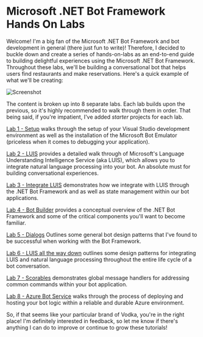 # Microsoft .NET Bot Framework Hands On Labs
Welcome!  I'm a big fan of the Microsoft .NET Bot Framework and bot development in general (there just fun to write)!  Therefore, I decided to buckle down and create a series of hands-on-labs as an end-to-end guide to building delightful experiences using the Microsoft .NET Bot Framework.  Throughout these labs, we'll be building a conversational bot that helps users find restaurants and make reservations.  Here's a quick example of what we'll be creating:

![Screenshot](https://github.com/gtewksbury/Microsoft-Bot-Framework-HOL/blob/master/images/bot-slack.png)

The content is broken up into 8 separate labs.  Each lab builds upon the previous, so it's highly recommended to walk through them in order.  That being said, if you're impatient, I've added *starter* projects for each lab.  

[Lab 1 - Setup](https://github.com/gtewksbury/Microsoft-Bot-Framework-HOL/tree/master/lab%201%20-%20Setup) walks through the setup of your Visual Studio development environment as well as the installation of the Microsoft Bot Emulator (priceless when it comes to debugging your application).

[Lab 2 - LUIS](https://github.com/gtewksbury/Microsoft-Bot-Framework-HOL/tree/master/lab%202%20-%20LUIS) provides a detailed walk through of Microsoft's Language Understanding Intelligence Service (aka LUIS), which allows you to integrate natural language processing into your bot.  An absolute must for building conversational experiences.

[Lab 3 - Integrate LUIS](https://github.com/gtewksbury/Microsoft-Bot-Framework-HOL) demonstrates how we integrate with LUIS through the .NET Bot Framework and as well as state management within our bot applications.

[Lab 4 - Bot Builder](https://github.com/gtewksbury/Microsoft-Bot-Framework-HOL/tree/master/lab%204%20-%20Bot%20Builder) provides a conceptual overview of the .NET Bot Framework and some of the critical components you'll want to become familiar.

[Lab 5 - Dialogs](https://github.com/gtewksbury/Microsoft-Bot-Framework-HOL/tree/master/lab%205%20-%20Dialogs) Outlines some general bot design patterns that I've found to be successful when working with the Bot Framework.

[Lab 6 - LUIS all the way down](https://github.com/gtewksbury/Microsoft-Bot-Framework-HOL/tree/master/lab%206%20-%20Luis%20all%20the%20way%20down) outlines some design patterns for integrating LUIS and natural language processing throughout the entire life cycle of a bot conversation.

[Lab 7 - Scorables](https://github.com/gtewksbury/Microsoft-Bot-Framework-HOL/tree/master/lab%207%20-%20Scorables) demonstrates global message handlers for 
addressing common commands within your bot application.

[Lab 8 - Azure Bot Service](https://github.com/gtewksbury/Microsoft-Bot-Framework-HOL/tree/master/lab%208%20-%20Azure%20Bot%20Services) walks through the process of deploying and hosting your bot logic within a reliable and durable Azure environment.

So, if that seems like your particular brand of Vodka, you're in the right place!  I'm definitely interested in feedback, so let me know if there's anything I can do to improve or continue to grow these tutorials!